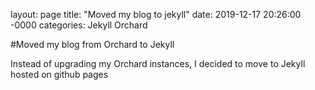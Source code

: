 layout: page
title: "Moved my blog to jekyll"
date: 2019-12-17 20:26:00 -0000
categories: Jekyll Orchard

#Moved my blog from Orchard to Jekyll

Instead of upgrading my Orchard instances, I decided to move to Jekyll hosted on github pages
